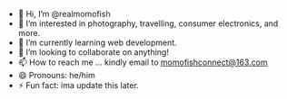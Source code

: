 - 👋 Hi, I’m @realmomofish
- 👀 I’m interested in photography, travelling, consumer electronics, and more.
- 🌱 I’m currently learning web development.
- 💞️ I’m looking to collaborate on anything! 
- 📫 How to reach me ... kindly email to momofishconnect@163.com
- 😄 Pronouns: he/him
- ⚡ Fun fact: ima update this later.

<!---
realmomofish/realmomofish is a ✨ special ✨ repository because its `README.md` (this file) appears on your GitHub profile.
You can click the Preview link to take a look at your changes.
--->
